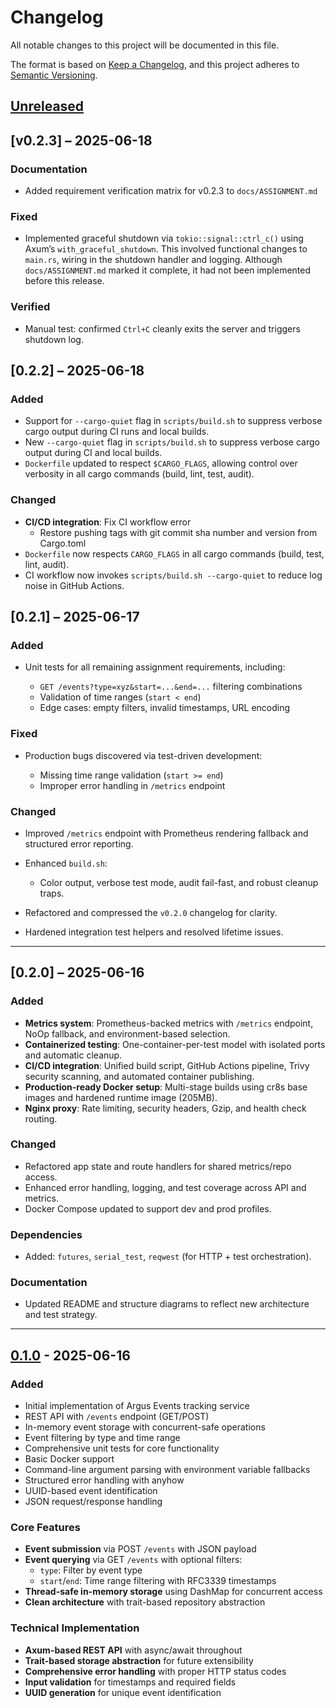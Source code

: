 # Changelog

All notable changes to this project will be documented in this file.

The format is based on [Keep a Changelog](https://keepachangelog.com/en/1.0.0/),
and this project adheres to [Semantic Versioning](https://semver.org/spec/v2.0.0.html).

## [Unreleased]

## \[v0.2.3] – 2025-06-18

### Documentation
- Added requirement verification matrix for v0.2.3 to `docs/ASSIGNMENT.md`

### Fixed
- Implemented graceful shutdown via `tokio::signal::ctrl_c()` using Axum’s `with_graceful_shutdown`.
  This involved functional changes to `main.rs`, wiring in the shutdown handler and logging.
  Although `docs/ASSIGNMENT.md` marked it complete, it had not been implemented before this release.

### Verified
- Manual test: confirmed `Ctrl+C` cleanly exits the server and triggers shutdown log.

## \[0.2.2] – 2025-06-18

### Added
- Support for `--cargo-quiet` flag in `scripts/build.sh` to suppress verbose cargo output during CI runs and local builds.
- New `--cargo-quiet` flag in `scripts/build.sh` to suppress verbose cargo output during CI and local builds.
- `Dockerfile` updated to respect `$CARGO_FLAGS`, allowing control over verbosity in all cargo commands (build, lint, test, audit).

### Changed
- **CI/CD integration**: Fix CI workflow error
  * Restore pushing tags with git commit sha number and version from Cargo.toml
- `Dockerfile` now respects `CARGO_FLAGS` in all cargo commands (build, test, lint, audit).
- CI workflow now invokes `scripts/build.sh --cargo-quiet` to reduce log noise in GitHub Actions.


## \[0.2.1] – 2025-06-17

### Added

* Unit tests for all remaining assignment requirements, including:

  * `GET /events?type=xyz&start=...&end=...` filtering combinations
  * Validation of time ranges (`start < end`)
  * Edge cases: empty filters, invalid timestamps, URL encoding

### Fixed

* Production bugs discovered via test-driven development:

  * Missing time range validation (`start >= end`)
  * Improper error handling in `/metrics` endpoint

### Changed

* Improved `/metrics` endpoint with Prometheus rendering fallback and structured error reporting.
* Enhanced `build.sh`:

  * Color output, verbose test mode, audit fail-fast, and robust cleanup traps.
* Refactored and compressed the `v0.2.0` changelog for clarity.
* Hardened integration test helpers and resolved lifetime issues.

---

## \[0.2.0] – 2025-06-16

### Added

* **Metrics system**: Prometheus-backed metrics with `/metrics` endpoint, NoOp fallback, and environment-based selection.
* **Containerized testing**: One-container-per-test model with isolated ports and automatic cleanup.
* **CI/CD integration**: Unified build script, GitHub Actions pipeline, Trivy security scanning, and automated container publishing.
* **Production-ready Docker setup**: Multi-stage builds using cr8s base images and hardened runtime image (205MB).
* **Nginx proxy**: Rate limiting, security headers, Gzip, and health check routing.

### Changed

* Refactored app state and route handlers for shared metrics/repo access.
* Enhanced error handling, logging, and test coverage across API and metrics.
* Docker Compose updated to support dev and prod profiles.

### Dependencies

* Added: `futures`, `serial_test`, `reqwest` (for HTTP + test orchestration).

### Documentation

* Updated README and structure diagrams to reflect new architecture and test strategy.

---

## [0.1.0] - 2025-06-16

### Added
- Initial implementation of Argus Events tracking service
- REST API with `/events` endpoint (GET/POST)
- In-memory event storage with concurrent-safe operations
- Event filtering by type and time range
- Comprehensive unit tests for core functionality
- Basic Docker support
- Command-line argument parsing with environment variable fallbacks
- Structured error handling with anyhow
- UUID-based event identification
- JSON request/response handling

### Core Features
- **Event submission** via POST `/events` with JSON payload
- **Event querying** via GET `/events` with optional filters:
  - `type`: Filter by event type
  - `start`/`end`: Time range filtering with RFC3339 timestamps
- **Thread-safe in-memory storage** using DashMap for concurrent access
- **Clean architecture** with trait-based repository abstraction

### Technical Implementation
- **Axum-based REST API** with async/await throughout
- **Trait-based storage abstraction** for future extensibility
- **Comprehensive error handling** with proper HTTP status codes
- **Input validation** for timestamps and required fields
- **UUID generation** for unique event identification

[Unreleased]: https://github.com/johnbasrai/argus-events/compare/v0.2.1...HEAD
[0.2.1]: https://github.com/johnbasrai/argus-events/compare/v0.2.0...v0.2.1
[0.2.0]: https://github.com/johnbasrai/argus-events/compare/v0.1.0...v0.2.0
[0.1.0]: https://github.com/johnbasrai/argus-events/releases/tag/v0.1.0
